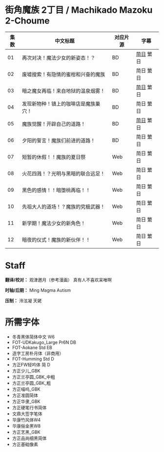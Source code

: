 # 街角魔族 2丁目 / Machikado Mazoku 2-Choume
| 集数 | 中文标题 | 对应片源 | 字幕 |
| ---- | -------- | -------- | ---- |
| 01 | 再次对决！魔法少女的新姿态！？ | BD | [简日](https://raw.githubusercontent.com/MingYSub/SubArchive/main/Archive/Machikado%20Mazoku%202-Choume/%5BMingY&LavaAnime%5D%20Machikado%20Mazoku%202-Choume%20%5B01%5D.CHS_JPN.ass) 繁日 |
| 02 | 废墟搜索！有隐情的蜜柑和兴奋的魔族 | BD | 简日 繁日 |
| 03 | 暗之魔女再临！来自地狱的温泉烟雾！ | BD | [简日](https://raw.githubusercontent.com/MingYSub/SubArchive/main/Archive/Machikado%20Mazoku%202-Choume/%5BMingY&LavaAnime%5D%20Machikado%20Mazoku%202-Choume%20%5B03%5D.CHS_JPN.ass) 繁日 |
| 04 | 发现新物种！镇上的咖啡店是魔族巢穴！ | BD | 简日 繁日 |
| 05 | 魔族觉醒！开辟自己的道路！ | BD | [简日](https://raw.githubusercontent.com/MingYSub/SubArchive/main/Archive/Machikado%20Mazoku%202-Choume/%5BMingY&LavaAnime%5D%20Machikado%20Mazoku%202-Choume%20%5B05%5D.CHS_JPN.ass) 繁日 |
| 06 | 夕阳的誓言！魔族们前进的道路！ | BD | 简日 繁日 |
| 07 | 短暂的休假！！魔族的夏日祭 | Web | 简日 繁日 |
| 08 | 火花四溅！？光明与黑暗的联合远足！ | Web | 简日 繁日 |
| 09 | 黑色的感情！！暗堕桃再临！！ | Web | 简日 繁日 |
| 10 | 先祖大人的道场！？魔族的究极武器！ | Web | 简日 繁日 |
| 11 | 新学期！魔法少女的新角色！ | Web | 简日 繁日 |
| 12 | 暗夜的仪式！魔族的新伙伴！！ | Web | 简日 繁日 |

# Staff
**翻译/校对：** 观津邀月（参考漫画）  真有人不喜欢呆唯啊

**时轴/后期：** Ming  Magma  Autism

**压制：** 泠泫凝  天姥

# 所需字体
- 冬青黑体简体中文 W6
- FOT-UDKakugo_Large Pr6N DB
- FOT-Aokane Std EB
- 造字工房朴月体（非商用）
- FOT-Humming Std D
- 方正FW轻吟体 简 D
- 方正少儿_GBK
- 方正兰亭圆_GBK_中粗
- 方正兰亭圆_GBK_粗
- 方正喵呜_GBK
- 方正准圆简体
- 方正华隶_GBK
- 方正硬笔行书简体
- 文鼎大签字笔体
- 华康竹风体W4
- 华康俪金黑W8
- 方正艺黑_GBK
- 方正品尚细黑简体
- 方正基础像素